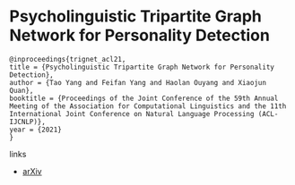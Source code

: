 # Psycholinguistic Tripartite Graph Network for Personality Detection

```
@inproceedings{trignet_acl21,
title = {Psycholinguistic Tripartite Graph Network for Personality Detection},
author = {Tao Yang and Feifan Yang and Haolan Ouyang and Xiaojun Quan},
booktitle = {Proceedings of the Joint Conference of the 59th Annual Meeting of the Association for Computational Linguistics and the 11th International Joint Conference on Natural Language Processing (ACL-IJCNLP)},
year = {2021}
}
```

links
- [arXiv](https://arxiv.org/abs/2106.04963)
